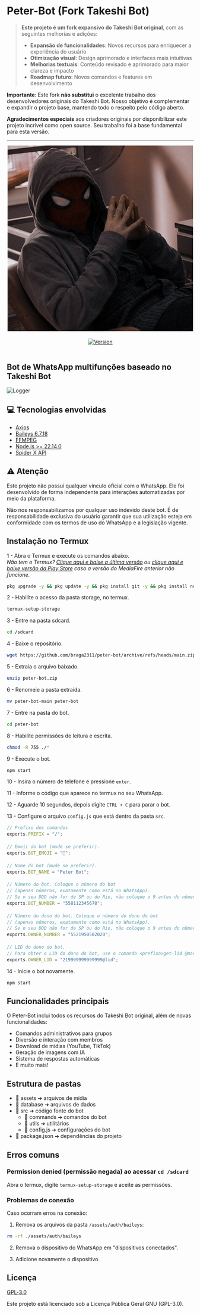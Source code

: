 # Peter-Bot (Fork Takeshi Bot)

> **Este projeto é um fork expansivo do Takeshi Bot original**, com as seguintes melhorias e adições:
>- **Expansão de funcionalidades**: Novos recursos para enriquecer a experiência do usuário  
>- **Otimização visual**: Design aprimorado e interfaces mais intuitivas  
>- **Melhorias textuais**: Conteúdo revisado e aprimorado para maior clareza e impacto  
>- **Roadmap futuro**: Novos comandos e features em desenvolvimento  

**Importante**: Este fork **não substitui** o excelente trabalho dos desenvolvedores originais do Takeshi Bot. Nosso objetivo é complementar e expandir o projeto base, mantendo todo o respeito pelo código aberto.  

**Agradecimentos especiais** aos criadores originais por disponibilizar este projeto incrível como open source. Seu trabalho foi a base fundamental para esta versão.  

---

<div align="center">
    <img src="./assets/images/takeshi-bot.png" width="500">
</div>

<br />

<div align="center">
    <a href="https://github.com/braga2311/peter-bot">
        <img alt="Version" src="https://img.shields.io/badge/Vers%C3%A3o-1.2.DevS.Trava.fork-blue">
    </a>
</div>

<br />

## Bot de WhatsApp multifunções baseado no Takeshi Bot

![Logger](./assets/images/logger.png)

## 💻 Tecnologias envolvidas

- [Axios](https://axios-http.com/ptbr/docs/intro)
- [Baileys 6.7.18](https://github.com/WhiskeySockets/Baileys)
- [FFMPEG](https://ffmpeg.org/)
- [Node.js >= 22.14.0](https://nodejs.org/en)
- [Spider X API](https://api.spiderx.com.br)

## ⚠ Atenção

Este projeto não possui qualquer vínculo oficial com o WhatsApp. Ele foi desenvolvido de forma independente para interações automatizadas por meio da plataforma.

Não nos responsabilizamos por qualquer uso indevido deste bot. É de responsabilidade exclusiva do usuário garantir que sua utilização esteja em conformidade com os termos de uso do WhatsApp e a legislação vigente.

## Instalação no Termux

1 - Abra o Termux e execute os comandos abaixo.<br/>
_Não tem o Termux? [Clique aqui e baixe a última versão](https://www.mediafire.com/file/wxpygdb9bcb5npb/Termux_0.118.3_Dev_Gui.apk) ou [clique aqui e baixe versão da Play Store](https://play.google.com/store/apps/details?id=com.termux) caso a versão do MediaFire anterior não funcione._

```sh
pkg upgrade -y && pkg update -y && pkg install git -y && pkg install nodejs-lts -y && pkg install ffmpeg -y && pkg install unzip -y
```

2 - Habilite o acesso da pasta storage, no termux.

```sh
termux-setup-storage
```

3 - Entre na pasta sdcard.

```sh
cd /sdcard
```

4 - Baixe o repositório.

```sh
wget https://github.com/braga2311/peter-bot/archive/refs/heads/main.zip -O peter-bot.zip
```

5 - Extraia o arquivo baixado.

```sh
unzip peter-bot.zip
```

6 - Renomeie a pasta extraída.

```sh
mv peter-bot-main peter-bot
```

7 - Entre na pasta do bot.

```sh
cd peter-bot
```

8 - Habilite permissões de leitura e escrita.

```sh
chmod -R 755 ./*
```

9 - Execute o bot.

```sh
npm start
```

10 - Insira o número de telefone e pressione `enter`.

11 - Informe o código que aparece no termux no seu WhatsApp.

12 - Aguarde 10 segundos, depois digite `CTRL + C` para parar o bot.

13 - Configure o arquivo `config.js` que está dentro da pasta `src`.

```js
// Prefixo dos comandos
exports.PREFIX = "/";

// Emoji do bot (mude se preferir).
exports.BOT_EMOJI = "🤖";

// Nome do bot (mude se preferir).
exports.BOT_NAME = "Peter Bot";

// Número do bot. Coloque o número do bot
// (apenas números, exatamente como está no WhatsApp).
// Se o seu DDD não for de SP ou do Rio, não coloque o 9 antes do número.
exports.BOT_NUMBER = "558112345678";

// Número do dono do bot. Coloque o número do dono do bot
// (apenas números, exatamente como está no WhatsApp).
// Se o seu DDD não for de SP ou do Rio, não coloque o 9 antes do número.
exports.OWNER_NUMBER = "5521950502020";

// LID do dono do bot.
// Para obter o LID do dono do bot, use o comando <prefixo>get-lid @marca ou +telefone do dono.
exports.OWNER_LID = "219999999999999@lid";
```

14 - Inicie o bot novamente.

```sh
npm start
```

## Funcionalidades principais

O Peter-Bot inclui todos os recursos do Takeshi Bot original, além de novas funcionalidades:

- Comandos administrativos para grupos
- Diversão e interação com membros
- Download de mídias (YouTube, TikTok)
- Geração de imagens com IA
- Sistema de respostas automáticas
- E muito mais!

## Estrutura de pastas

- 📁 assets ➔ arquivos de mídia
- 📁 database ➔ arquivos de dados
- 📁 src ➔ código fonte do bot
    - 📁 commands ➔ comandos do bot
    - 📁 utils ➔ utilitários
    - 📝 config.js ➔ configurações do bot
- 📝 package.json ➔ dependências do projeto

## Erros comuns

### Permission denied (permissão negada) ao acessar `cd /sdcard`

Abra o termux, digite `termux-setup-storage` e aceite as permissões.

### Problemas de conexão

Caso ocorram erros na conexão:

1. Remova os arquivos da pasta `/assets/auth/baileys`:
```sh
rm -rf ./assets/auth/baileys
```

2. Remova o dispositivo do WhatsApp em "dispositivos conectados".

3. Adicione novamente o dispositivo.

## Licença

[GPL-3.0](https://github.com/braga2311/peter-bot/blob/main/LICENSE)

Este projeto está licenciado sob a Licença Pública Geral GNU (GPL-3.0).
